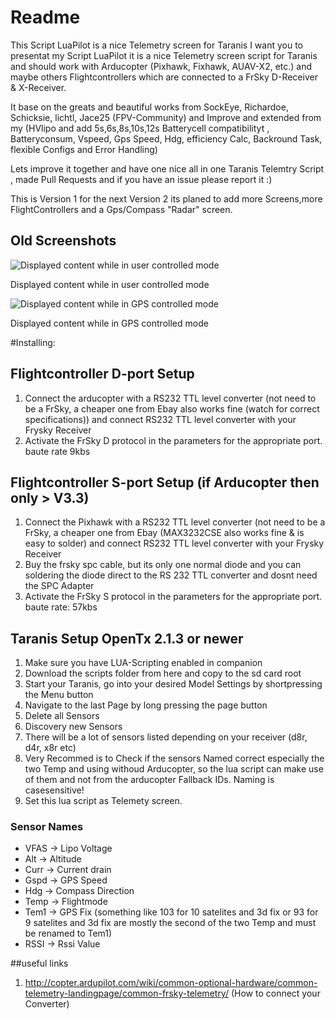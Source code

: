 # Readme
This Script LuaPilot is a nice Telemetry screen for Taranis I want you to presentat my Script LuaPilot it is a nice Telemetry screen script  for Taranis and should work with Arducopter (Pixhawk, Fixhawk, AUAV-X2, etc.) and maybe others Flightcontrollers which are connected to a FrSky D-Receiver & X-Receiver.

It base on the greats and beautiful works from SockEye, Richardoe, Schicksie, lichtl, Jace25 (FPV-Community) and Improve and extended from my (HVlipo and add 5s,6s,8s,10s,12s Batterycell compatibilityt , Batteryconsum, Vspeed, Gps Speed, Hdg, efficiency Calc, Backround Task, flexible Configs and Error Handling)

Lets improve it together and have one nice all in one Taranis Telemtry Script , made Pull Requests and if you have an issue please report it :)

This is Version 1 for the next Version 2 its planed to add more Screens,more FlightControllers and a Gps/Compass "Radar" screen.

## Old Screenshots
![Displayed content while in user controlled mode](https://raw.githubusercontent.com/Jace25/LUA-Taranis-Pixhawk/master/lua1.JPG)

Displayed content while in user controlled mode



![Displayed content while in GPS controlled mode](https://raw.githubusercontent.com/Jace25/LUA-Taranis-Pixhawk/master/lua2.JPG)

Displayed content while in GPS controlled mode

#Installing:
## Flightcontroller D-port Setup
1. Connect the arducopter with a RS232 TTL level converter (not need to be a FrSky, a cheaper one from Ebay also works fine (watch for correct specifications)) and connect RS232 TTL level converter with your Frysky Receiver
2. Activate the FrSky D protocol in the parameters for the appropriate port. baute rate 9kbs

## Flightcontroller S-port Setup (if Arducopter then only > V3.3)
1. Connect the Pixhawk with a RS232 TTL level converter (not need to be a FrSky, a cheaper one from Ebay (MAX3232CSE also works fine & is easy to solder) and connect RS232 TTL level converter with your Frysky Receiver
2. Buy the frsky spc cable, but its only one normal diode and you can soldering the diode direct to the RS 232 TTL converter and dosnt need the SPC Adapter
3. Activate the FrSky S protocol in the parameters for the appropriate port. baute rate: 57kbs

## Taranis Setup OpenTx 2.1.3 or newer
1. Make sure you have LUA-Scripting enabled in companion
2. Download the scripts folder from here and copy to the sd card root
3. Start your Taranis, go into your desired Model Settings by shortpressing the Menu button
4. Navigate to the last Page by long pressing the page button
5. Delete all Sensors
6. Discovery new Sensors
7. There will be a lot of sensors listed depending on your receiver (d8r, d4r, x8r etc)
8. Very Recommed is to Check if the sensors Named correct especially the two Temp and using withoud Arducopter, so the lua script can make use of them and not from the arducopter Fallback IDs. Naming is casesensitive!
9. Set this lua script as Telemety screen.

### Sensor Names
* VFAS -> Lipo Voltage
* Alt -> Altitude
* Curr -> Current drain
* Gspd -> GPS Speed
* Hdg -> Compass Direction
* Temp -> Flightmode
* Tem1 -> GPS Fix (something like 103 for 10 satelites and 3d fix or 93 for 9 satelites and 3d fix are mostly the second of the two Temp and must be renamed to Tem1)
* RSSI -> Rssi Value

##useful links
1. http://copter.ardupilot.com/wiki/common-optional-hardware/common-telemetry-landingpage/common-frsky-telemetry/ (How to connect your Converter)
